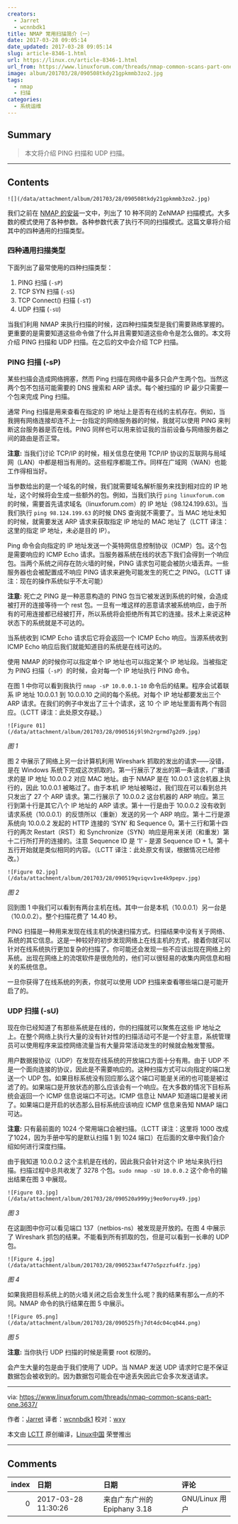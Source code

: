 ```yaml
---
creators:
  - Jarret
  - wcnnbdk1
title: NMAP 常用扫描简介（一）
date: 2017-03-28 09:05:14
date_updated: 2017-03-28 09:05:14
slug: article-8346-1.html
url: https://linux.cn/article-8346-1.html
url_from: https://www.linuxforum.com/threads/nmap-common-scans-part-one.3637/
image: album/201703/28/090508tkdy21gpkmmb3zo2.jpg
tags:
  - nmap
  - 扫描
categories:
  - 系统运维
---
```


## Summary

> 本文将介绍 PING 扫描和 UDP 扫描。

***

<!-- more -->

## Contents

`![](/data/attachment/album/201703/28/090508tkdy21gpkmmb3zo2.jpg)`

我们之前在 [NMAP 的安装](https://www.linuxforum.com/threads/nmap-installation.3431/)一文中，列出了 10 种不同的 ZeNMAP 扫描模式。大多数的模式使用了各种参数。各种参数代表了执行不同的扫描模式。这篇文章将介绍其中的四种通用的扫描类型。

### 四种通用扫描类型

下面列出了最常使用的四种扫描类型：

1. PING 扫描 (`-sP`)
2. TCP SYN 扫描 (`-sS`)
3. TCP Connect() 扫描 (`-sT`)
4. UDP 扫描 (`-sU`)

当我们利用 NMAP 来执行扫描的时候，这四种扫描类型是我们需要熟练掌握的。更重要的是需要知道这些命令做了什么并且需要知道这些命令是怎么做的。本文将介绍 PING 扫描和 UDP 扫描。在之后的文中会介绍 TCP 扫描。

### PING 扫描 (-sP)

某些扫描会造成网络拥塞，然而 Ping 扫描在网络中最多只会产生两个包。当然这两个包不包括可能需要的 DNS 搜索和 ARP 请求。每个被扫描的 IP 最少只需要一个包来完成 Ping 扫描。

通常 Ping 扫描是用来查看在指定的 IP 地址上是否有在线的主机存在。例如，当我拥有网络连接却连不上一台指定的网络服务器的时候，我就可以使用 PING 来判断这台服务器是否在线。PING 同样也可以用来验证我的当前设备与网络服务器之间的路由是否正常。

**注意:** 当我们讨论 TCP/IP 的时候，相关信息在使用 TCP/IP 协议的互联网与局域网（LAN）中都是相当有用的。这些程序都能工作。同样在广域网（WAN）也能工作得相当好。

当参数给出的是一个域名的时候，我们就需要域名解析服务来找到相对应的 IP 地址，这个时候将会生成一些额外的包。例如，当我们执行 `ping linuxforum.com` 的时候，需要首先请求域名（linuxforum.com）的 IP 地址（98.124.199.63)。当我们执行 `ping 98.124.199.63` 的时候 DNS 查询就不需要了。当 MAC 地址未知的时候，就需要发送 ARP 请求来获取指定 IP 地址的 MAC 地址了（LCTT 译注：这里的指定 IP 地址，未必是目的 IP）。

Ping 命令会向指定的 IP 地址发送一个英特网信息控制协议（ICMP）包。这个包是需要响应的 ICMP Echo 请求。当服务器系统在线的状态下我们会得到一个响应包。当两个系统之间存在防火墙的时候，PING 请求包可能会被防火墙丢弃。一些服务器也会被配置成不响应 PING 请求来避免可能发生的死亡之 PING。（LCTT 译注：现在的操作系统似乎不太可能）

**注意:** 死亡之 PING 是一种恶意构造的 PING 包当它被发送到系统的时候，会造成被打开的连接等待一个 rest 包。一旦有一堆这样的恶意请求被系统响应，由于所有的可用连接都已经被打开，所以系统将会拒绝所有其它的连接。技术上来说这种状态下的系统就是不可达的。

当系统收到 ICMP Echo 请求后它将会返回一个 ICMP Echo 响应。当源系统收到 ICMP Echo 响应后我们就能知道目的系统是在线可达的。

使用 NMAP 的时候你可以指定单个 IP 地址也可以指定某个 IP 地址段。当被指定为 PING 扫描（`-sP`）的时候，会对每一个 IP 地址执行 PING 命令。

在图 1 中你可以看到我执行 `nmap -sP 10.0.0.1-10` 命令后的结果。程序会试着联系 IP 地址 10.0.0.1 到 10.0.0.10 之间的每个系统。对每个 IP 地址都要发出三个 ARP 请求。在我们的例子中发出了三十个请求，这 10 个 IP 地址里面有两个有回应。（LCTT 译注：此处原文存疑。）

`![Figure 01](/data/attachment/album/201703/28/090516j9l9h2rgrmd7g2d9.jpg)`

*图 1*

图 2 中展示了网络上另一台计算机利用 Wireshark 抓取的发出的请求——没错，是在 Windows 系统下完成这次抓取的。第一行展示了发出的第一条请求，广播请求的是 IP 地址 10.0.0.2 对应 MAC 地址。由于 NMAP 是在 10.0.0.1 这台机器上执行的，因此 10.0.0.1 被略过了。由于本机 IP 地址被略过，我们现在可以看到总共只发出了 27 个 ARP 请求。第二行展示了 10.0.0.2 这台机器的 ARP 响应。第三行到第十行是其它八个 IP 地址的 ARP 请求。第十一行是由于 10.0.0.2 没有收到请求系统（10.0.0.1）的反馈所以（重新）发送的另一个 ARP 响应。第十二行是源系统向 10.0.0.2 发起的 HTTP 连接的 ‘SYN’ 和 Sequence 0。第十三行和第十四行的两次 Restart（RST）和 Synchronize（SYN）响应是用来关闭（和重发）第十二行所打开的连接的。注意 Sequence ID 是 ‘1’ - 是源 Sequence ID + 1。第十五行开始就是类似相同的内容。（LCTT 译注：此处原文有误，根据情况已经修改。）

`![Figure 02.jpg](/data/attachment/album/201703/28/090519qviqvv1ve4k9pepv.jpg)`

*图 2*

回到图 1 中我们可以看到有两台主机在线。其中一台是本机（10.0.0.1）另一台是（10.0.0.2）。整个扫描花费了 14.40 秒。

PING 扫描是一种用来发现在线主机的快速扫描方式。扫描结果中没有关于网络、系统的其它信息。这是一种较好的初步发现网络上在线主机的方式，接着你就可以针对在线系统执行更加复杂的扫描了。你可能还会发现一些不应该出现在网络上的系统。出现在网络上的流氓软件是很危险的，他们可以很轻易的收集内网信息和相关的系统信息。

一旦你获得了在线系统的列表，你就可以使用 UDP 扫描来查看哪些端口是可能开启了的。

### UDP 扫描 (-sU)

现在你已经知道了有那些系统是在线的，你的扫描就可以聚焦在这些 IP 地址之上。在整个网络上执行大量的没有针对性的扫描活动可不是一个好主意，系统管理员可以使用程序来监控网络流量当有大量异常活动发生的时候就会触发警报。

用户数据报协议（UDP）在发现在线系统的开放端口方面十分有用。由于 UDP 不是一个面向连接的协议，因此是不需要响应的。这种扫描方式可以向指定的端口发送一个 UDP 包。如果目标系统没有回应那么这个端口可能是关闭的也可能是被过滤了的。如果端口是开放状态的那么应该会有一个响应。在大多数的情况下目标系统会返回一个 ICMP 信息说端口不可达。ICMP 信息让 NMAP 知道端口是被关闭了。如果端口是开启的状态那么目标系统应该响应 ICMP 信息来告知 NMAP 端口可达。

**注意:** 只有最前面的 1024 个常用端口会被扫描。（LCTT 译注：这里将 1000 改成了1024，因为手册中写的是默认扫描 1 到 1024 端口）在后面的文章中我们会介绍如何进行深度扫描。

由于我知道 10.0.0.2 这个主机是在线的，因此我只会针对这个 IP 地址来执行扫描。扫描过程中总共收发了 3278 个包。`sudo nmap -sU 10.0.0.2` 这个命令的输出结果在图 3 中展现。

`![Figure 03.jpg](/data/attachment/album/201703/28/090520a999yj9eo9oruy49.jpg)`

*图 3*

在这副图中你可以看见端口 137（netbios-ns）被发现是开放的。在图 4 中展示了 Wireshark 抓包的结果。不能看到所有抓取的包，但是可以看到一长串的 UDP 包。

`![Figure 4.jpg](/data/attachment/album/201703/28/090523axf477o5pzzfu4fz.jpg)`

*图 4*

如果我把目标系统上的防火墙关闭之后会发生什么呢？我的结果有那么一点的不同。NMAP 命令的执行结果在图 5 中展示。

`![Figure 05.png](/data/attachment/album/201703/28/090525fhj7dt4dc04cq044.png)`

*图 5*

**注意:** 当你执行 UDP 扫描的时候是需要 root 权限的。

会产生大量的包是由于我们使用了 UDP。当 NMAP 发送 UDP 请求时它是不保证数据包会被收到的。因为数据包可能会在中途丢失因此它会多次发送请求。

---

via: <https://www.linuxforum.com/threads/nmap-common-scans-part-one.3637/>

作者：[Jarret](https://www.linuxforum.com/members/jarret.268/) 译者：[wcnnbdk1](https://github.com/wcnnbdk1) 校对：[wxy](https://github.com/wxy)

本文由 [LCTT](https://github.com/LCTT/TranslateProject) 原创编译，[Linux中国](https://linux.cn/) 荣誉推出

***

## Comments

|   index | 日期                | 日期                                        | 评论       |
|--------:|:--------------------|:--------------------------------------------|:-----------|
|       0 | 2017-03-28 11:30:26 | 来自广东广州的 Epiphany 3.18|GNU/Linux 用户 | test weiba |
